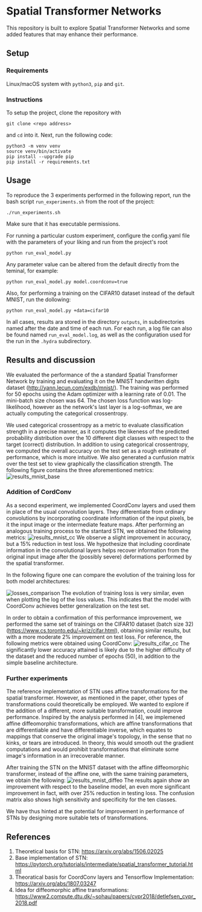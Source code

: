 # Spatial Transformer Networks
This repository is built to explore Spatial Transformer Networks and some added features that may enhance their performance.

## Setup
### Requirements
Linux/macOS system with `python3`, `pip` and `git`.

### Instructions
To setup the project, clone the repository with
```
git clone <repo address>
```
and `cd` into it. Next, run the following code:
```
python3 -m venv venv
source venv/bin/activate
pip install --upgrade pip
pip install -r requirements.txt
```

## Usage
To reproduce the 3 experiments performed in the following report, run the bash script `run_experiments.sh` from the root of the project:
```
./run_experiments.sh
```
Make sure that it has executable permissions.

For running a particular custom experiment, configure the config.yaml file with the parameters of your liking and run from the project's root
```
python run_eval_model.py
```
Any parameter value can be altered from the default directly from the teminal, for example:
```
python run_eval_model.py model.coordconv=true
```

Also, for performing a training on the CIFAR10 dataset instead of the default MNIST, run the dollowing:
```
python run_eval_model.py +data=cifar10
```

In all cases, results ara stored in the directory `outputs`, in subdirectories named after the date and time of each run. For each run, a log file can also be found named `run_eval_model.log`, as well as the configuration used for the run in the `.hydra` subdirectory.
 
## Results and discussion
We evaluated the performance of the a standard Spatial Transformer Network by training and evaluating it on the MNIST handwritten digits dataset (http://yann.lecun.com/exdb/mnist/). The training was performed for 50 epochs using the Adam optimizer with a learning rate of 0.01. The mini-batch size chosen was 64. The chosen loss function was log-likelihood, however as the network's last layer is a log-softmax, we are actually computing the categorical crossentropy.

We used categorical crossentropy as a metric to evaluate classification strength in a precise manner, as it computes the likeness of the predicted probability distribution over the 10 different digit classes with respect to the target (correct) distribution. 
In addition to using categorical crossentropy, we computed the overall accuracy on the test set as a rough estimate of performance, which is more intuitive. 
We also generated a cunfusion matrix over the test set to view graphically the classification strength. 
The following figure contains the three aforementioned metrics:
![results_mnist_base](figures/results_mnist_base.png)
### Addition of CordConv
As a second experiment, we implemented CoordConv layers and used them in place of the usual convolution layers. They differentiate from ordinary convolutions by incorporating coordinate information of the input pixels, be it the input image or the intermediate feature maps. After performing an analogous training process to the stantard STN, we obtained the following metrics:
![results_mnist_cc](figures/results_mnist_cc.png)
We observe a slight improvement in accuracy, but a 15% reduction in test loss. We hypothesize that including coordinate information in the convolutional layers helps recover information from the original input image after the (possibly severe) deformations performed by the spatial transformer.

In the following figure one can compare the evolution of the training loss for both model architectures:

![losses_comparison](figures/losses_comparison.png)
The evolution of training loss is very similar, even when plotting the log of the loss values. This indicates that the model with CoordConv achieves better generalization on the test set.

In order to obtain a confirmation of this performance improvement, we performed the same set of trainings on the CIFAR10 dataset (batch size 32) (https://www.cs.toronto.edu/~kriz/cifar.html), obtaining similar results, but with a more moderate 2% improvement on test loss. For reference, the following metrics were obtained using CoordConv: 
![results_cifar_cc](figures/results_cifar_cc.png)
The significantly lower accuracy attained is likely due to the higher difficulty of the dataset and the reduced number of epochs (50), in addition to the simple baseline architecture.

### Further experiments
The reference implementation of STN uses affine transformations for the spatial transformer. However, as mentioned in the paper, other types of transformations could theoretically be employed. We wanted to explore if the addition of a different, more suitable transformation, could improve performance. 
Inspired by the analysis performed in [4], we implemened affine diffeomorphic transformations, which are affine transformations that are differentiable and have differentiable inverse, which equates to mappings that conserve the original image's topology, in the sense that no kinks, or tears are introduced. In theory, this would smooth out the gradient computations and would prohibit transformations that eliminate some image's information in an irrecoverable manner.

After training the STN on the MNIST dataset with the affine diffeomorphic transformer, instead of the affine one, with the same training parameters, we obtain the following:
![results_mnist_diffeo](figures/results_mnist_diffeo.png)
The results again show an improvement with respect to the baseline model, an even more significant improvement in fact, with over 25% reduction in testing loss. The confusion matrix also shows high sensitivity and specificity for the ten classes.

We have thus hinted at the potential for improvement in performance of STNs by designing more suitable tets of transformations.


## References
1. Theoretical basis for STN: https://arxiv.org/abs/1506.02025
2. Base implementation of STN: https://pytorch.org/tutorials/intermediate/spatial_transformer_tutorial.html
3. Theoratical basis for CoordConv layers and Tensorflow Implementation: https://arxiv.org/abs/1807.03247
4. Idea for diffeomorphic affine transformations: https://www2.compute.dtu.dk/~sohau/papers/cvpr2018/detlefsen_cvpr_2018.pdf
